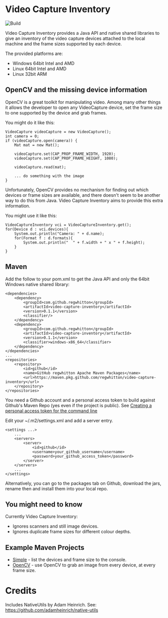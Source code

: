 # Video Capture Inventory

![Build](https://github.com/regwhitton/video-capture-inventory/workflows/Build/badge.svg)

Video Capture Inventory provides a Java API and native shared libraries to give an inventory of
the video capture devices attached to the local machine and the frame sizes supported by each
device.

The provided platforms are:
* Windows 64bit Intel and AMD
* Linux 64bit Intel and AMD
* Linux 32bit ARM

## OpenCV and the missing device information

OpenCV is a great toolkit for manipulating video.  Among many other things it allows the developer
to open any VideoCapture device, set the frame size to one supported by the device and grab frames.

You might do it like this:

    VideoCapture videoCapture = new VideoCapture();
    int camera = 0;
    if (videoCapture.open(camera)) {
        Mat mat = new Mat();

        videoCapture.set(CAP_PROP_FRAME_WIDTH, 1920);
        videoCapture.set(CAP_PROP_FRAME_HEIGHT, 1080);

        videoCapture.read(mat);

        ... do something with the image
    }

Unfortunately, OpenCV provides no mechanism for finding out which devices or frame sizes are available,
and there doesn't seem to be another way to do this from Java.
Video Capture Inventory aims to provide this extra information.

You might use it like this:

    VideoCaptureInventory vci = VideoCaptureInventory.get();
    for(Device d : vci.devices){
        System.out.println("Camera: " + d.name);
        for(Format f : d.formats){
            System.out.println("  " + f.width + " x " + f.height);
        }
    }

## Maven

Add the follow to your pom.xml to get the Java API and only the 64bit Windows native shared library:

    <dependencies>
        <dependency>
            <groupId>com.github.regwhitton</groupId>
            <artifactId>video-capture-inventory</artifactId>
            <version>0.1.1</version>
            <classifier/>
        </dependency>
        <dependency>
            <groupId>com.github.regwhitton</groupId>
            <artifactId>video-capture-inventory</artifactId>
            <version>0.1.1</version>
            <classifier>windows-x86_64</classifier>
        </dependency>
    </dependencies>
    ...
    <repositories>
        <repository>
            <id>github</id>
            <name>GitHub regwhitton Apache Maven Packages</name>
            <url>https://maven.pkg.github.com/regwhitton/video-capture-inventory</url>
        </repository>
    </repositories>

You need a Github account and a personal access token to build against Github's Maven Repo (yes even if the project is public).
See [Creating a personal access token for the command line](https://help.github.com/en/github/authenticating-to-github/creating-a-personal-access-token-for-the-command-line)

Edit your ~/.m2/settings.xml and add a server entry.

    <settings ...>
        ...
        <servers>
            <server>
                <id>github</id>
                <username>your_github_username</username>
                <password>your_github_access_token</password>
            </server>
        </servers>
        ...
    </settings>

Alternatively, you can go to the packages tab on Github, download the jars, rename then and install them into your local repo.

## You might need to know

Currently Video Capture Inventory:

* Ignores scanners and still image devices.
* Ignores duplicate frame sizes for different colour depths.

## Example Maven Projects

* [Simple](./examples/simple) - list the devices and frame size to the console.
* [OpenCV](./examples/opencv) - use OpenCV to grab an image from every device, at every frame size.

# Credits

Includes NativeUtils by Adam Heinrich.  See: https://github.com/adamheinrich/native-utils
